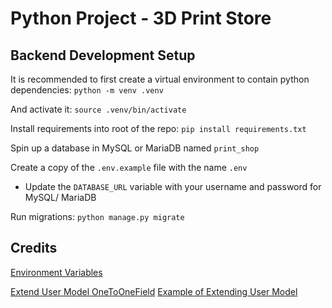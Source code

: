 # Python Project - 3D Print Store

## Backend Development Setup

It is recommended to first create a virtual environment to contain python dependencies:
`python -m venv .venv`

And activate it:
`source .venv/bin/activate`

Install requirements into root of the repo:
`pip install requirements.txt`

Spin up a database in MySQL or MariaDB named `print_shop`

Create a copy of the `.env.example` file with the name `.env`

- Update the `DATABASE_URL` variable with your username and password for MySQL/ MariaDB

Run migrations:
`python manage.py migrate`

## Credits

[Environment Variables](https://alicecampkin.medium.com/how-to-set-up-environment-variables-in-django-f3c4db78c55f)

[Extend User Model OneToOneField](https://docs.djangoproject.com/en/5.2/topics/auth/customizing/#extending-the-existing-user-model)
[Example of Extending User Model](https://www.crunchydata.com/blog/extending-djangos-user-model-with-onetoonefield)
